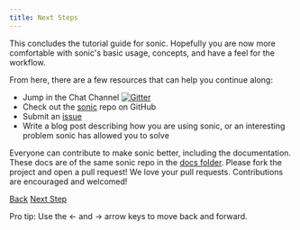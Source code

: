 ```yaml
---
title: Next Steps
---
```


This concludes the tutorial guide for sonic. Hopefully you are now more comfortable with sonic's basic usage, concepts, and have a feel for the workflow.

From here, there are a few resources that can help you continue along:

* Jump in the Chat Channel [![Gitter](https://badges.gitter.im/boltopslabs/sonic.svg)](https://gitter.im/boltopslabs/sonic)
* Check out the [sonic](https://github.com/boltopslabs/sonic) repo on GitHub
* Submit an [issue](https://github.com/boltopslabs/sonic/issues)
* Write a blog post describing how you are using sonic, or an interesting problem sonic has allowed you to solve

Everyone can contribute to make sonic better, including the documentation. These docs are of the same sonic repo in the [docs folder](https://github.com/boltopslabs/sonic/tree/master/docs). Please fork the project and open a pull request!  We love your pull requests. Contributions are encouraged and welcomed!

<a id="prev" class="btn btn-basic" href="{% link _docs/how-it-works.md %}">Back</a>
<a id="next" class="btn btn-primary" href="{% link reference.md %}">Next Step</a>
<p class="keyboard-tip">Pro tip: Use the <- and -> arrow keys to move back and forward.</p>

